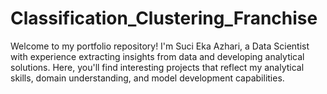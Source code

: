 # Classification_Clustering_Franchise
Welcome to my portfolio repository! I'm Suci Eka Azhari, a Data Scientist with experience extracting insights from data and developing analytical solutions. Here, you'll find interesting projects that reflect my analytical skills, domain understanding, and model development capabilities.
